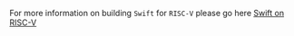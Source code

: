 For more information on building `Swift` for `RISC-V` please go here [Swift on RISC-V](https://github.com/swift-riscv)
